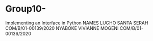 # Group10-
Implementing an Interface in Python
NAMES
LUGHO SANTA SERAH COM/B/01-00139/2020
NYABOKE VIVIANNE MOGENI COM/B/01-00136/2020
